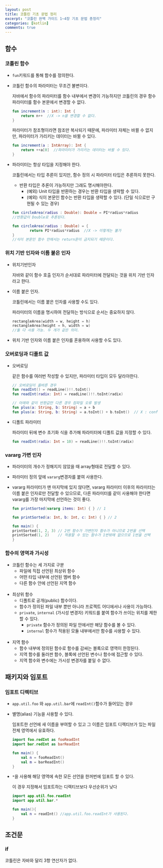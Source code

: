 ```yaml
---
layout: post
title: 코틀린 기초 문법 정리
excerpt: "코틀린 완벽 가이드 1~4장 기초 문법 총정리"
categories: [kotlin]
comments: true
---
```



## 함수

### 코틀린 함수
- `fun`키워드를 통해 함수를 정의한다.

- 코틀린 함수의 파라미터는 무조건 불변이다.
    
    자바에서 함수의 파라미터를 함수 내부에서 변경이 가능하지만 코틀린의 경우 함수 파라미터를 함수 본문에서 변경할 수 없다.  
    
    ```kotlin
    fun increment(n : int): Int {
    	return n++  //X -> n을 변경할 수 없다.
    }
    ```
    
    파라미터가 참조형이라면 참조만 복사되기 때문에, 파라미터 자체는 바뀔 수 없지만, 파라미터가 가리키는 데이터는 바뀔 수 있다. 
    
    ```kotlin
    fun increment(a : IntArray): Int {
    	return ++a[0]  //파라미터가 가리키는 데이터는 바뀔 수 있다.
    }
    ```
    
- 파라미터는 항상 타입을 지정해야 한다.
    
    코틀린에서는 타입 추론이 있지만, 함수 정의 시 파라미터 타입은 추론하지 못한다.
    
    - 반환 타입은 추론이 가능하지만 그래도 명시해야한다.
        - (예외) Unit 타입을 반환하는 경우는 반환 타입을 생략할 수 있다.
        - (예외) 식이 본문인 함수는 반환 타입을 생략할 수 있다. (단일 식으로만 구현될 수 있는 경우)
    
    ```kotlin
    fun circleArea(radius : Double): Double = PI*radius*radius
    //반환값이 Double로 추론된다.
    
    fun circleArea(radius : Double) = {
    		return PI*radius*radius  //X -> 이렇게는 불가
    }
    //식이 본문인 함수 안에서는 return문이 금지되기 때문이다.
    ```
    

### 위치 기반 인자와 이름 붙은 인자

- 위치기반인자
    
    자바와 같이 함수 호출 인자가 순서대로 파라미터에 전달되는 것을 위치 기반 인자라고 한다. 
    
- 이름 붙은 인자.
    
    코틀린에서는 이름 붙은 인자를 사용할 수도 있다. 
    
    파라미터의 이름을 명시하여 전달하는 방식으로 순서는 중요하지 않다.
    
    ```kotlin
    rectangleArea(width = w, height = h)
    rectangleArea(height = h, width = w)
    //둘 다 사용 가능. 두 개가 같은 의미.
    ```
    
- 위치 기반 인자와 이름 붙은 인자를 혼용하여 사용할 수도 있다.

### 오버로딩과 디폴트 값

- 오버로딩
    
    같은 함수를 여러번 작성할 수 있지만, 파라미터 타입이 모두 달라야한다. 
    
    ```kotlin
    // 오버로딩이 올바른 경우
    fun readInt() = readLine()!!.toInt()
    fun readInt(radix: Int) = readLine()!!.toInt(radix)
    
    // 아래와 같이 반환값만 다른 경우 컴파일 오류 발생
    fun plus(a: String, b: String) = a + b
    fun plus(a: String, b: String) = a.toInt() + b.toInt()  // X : conflicting overloads
    ```
    
- 디폴트 파라미터
    
    파라미터 뒤에 변수 초기화 식을 추가해 파라미터에 디폴트 값을 지정할 수 있다. 
    
    ```kotlin
    fun readInt(radix: Int = 10) = readLine()!!.toInt(radix)
    ```
    

### vararg 가변 인자

- 파라미터의 개수가 정해지지 않았을 때 array형태로 전달할 수 있다.

- 파라미터 정의 앞에 `vararg`변경자를 붙여 사용한다.

- vararg 파라미터가 맨 마지막에 있지 않다면, vararg 파라미터 이후의 파라미터는 이름 붙은 인자로만 전달할 수 있으므로, 다른 파라미터를 같이 사용해야 한다면 vararg를 가장 마지막에 선언하는 것이 좋다.

    ```kotlin
    fun printSorted(vararg items: Int) { } // 1

    fun printSorted(a: Int, b: Int, c: Int) { } // 2

    fun main() {
    printSorted(1, 2, 3) // 2번 함수가 가변인자 함수가 아니므로 2번을 선택
    printSorted(1, 2)    // 적용할 수 있는 함수가 1번밖에 없으므로 1번을 선택
    }
    ```

### 함수의 영역과 가시성

- 코틀린 함수는 세 가지로 구분
    - 파일에 직접 선언된 최상위 함수
    - 어떤 타입 내부에 선언된 멤버 함수
    - 다른 함수 안에 선언된 지역 함수
<br><br>
- 최상위 함수
    - 디폴트로 공개(public) 함수이다.
    - 함수가 정의된 파일 내부 뿐만 아니라 프로젝트 어디에서나 사용이 가능하다.
    - `private`, `internal`  (가시성 변경자) 키워드를 붙여 함수가 쓰이는 위치를 제한할 수 있다.
        - `private` 함수가 정의된 파일 안에서만 해당 함수를 볼 수 있다.
        - `internal` 함수가 적용된 모듈 내부에서만 함수를 사용할 수 있다.
<br><br>
- 지역 함수
    - 함수 내부에 정의된 함수로 함수를 감싸는 블록으로 영역이 한정된다.
    - 지역 함수를 둘러싼 함수, 블록에 선언된 변수나 함수에 접근할 수 있다.
    - 지역 함수와 변수에는 가시성 변경자를 붙일 수 없다.

## 패키지와 임포트

### 임포트 디렉티브

- `app.util.foo` 와 `app.util.bar`에 `readInt()`함수가 들어있는 경우
- 별명(alias) 기능을 사용할 수 있다.
    
    임포트한 선언에 새 이름을 부여할 수 있고 그 이름은 임포트 디렉티브가 있는 파일 전체 영역에서 유효하다. 
    
    ```kotlin
    import foo.redInt as fooReadInt
    import bar.redInt as barReadInt
    
    fun main() {
    	val n = fooReadInt()
    	val m = barReadInt()
    }
    ```
    
- `*`을 사용해 해당 영역에 속한 모든 선언을 한꺼번에 임포트 할 수 있다.
    
    이 경우 지정해서 임포트하는 디렉티브보다 우선순위가 낮다
    
    ```kotlin
    import app.util.foo.readInt
    import app.util.bar.*
    
    fun main(){
    	val n = readInt() //app.util.foo.readInt가 사용된다.
    }
    ```
    

## 조건문

### if

코틀린은 자바와 달리 3항 연산자가 없다.